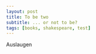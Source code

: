 ```yaml
---
layout: post
title: To be two
subtitle: ... or not to be?
tags: [books, shakespeare, test]
---
```


Auslaugen